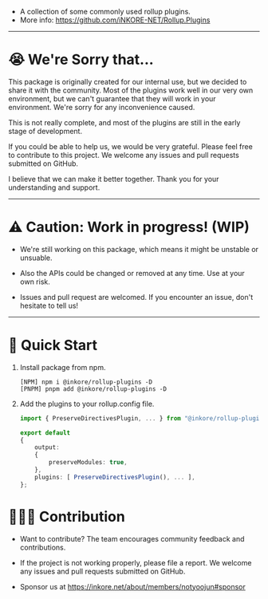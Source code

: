 -   A collection of some commonly used rollup plugins.
-   More info: https://github.com/iNKORE-NET/Rollup.Plugins

---

# 😭 We're Sorry that...

This package is originally created for our internal use, but we decided to share it with the community. Most of the plugins work well in our very own environment, but we can't guarantee that they will work in your environment. We're sorry for any inconvenience caused.

This is not really complete, and most of the plugins are still in the early stage of development. 

If you could be able to help us, we would be very grateful. Please feel free to contribute to this project. We welcome any issues and pull requests submitted on GitHub.

I believe that we can make it better together. Thank you for your understanding and support.

---

# ⚠️ Caution: Work in progress! (WIP)

-   We're still working on this package, which means it might be unstable or unsuable.

-   Also the APIs could be changed or removed at any time. Use at your own risk.

-   Issues and pull request are welcomed. If you encounter an issue, don't hesitate to tell us!

---

# 🤔 Quick Start

1. Install package from npm.

    ```
    [NPM] npm i @inkore/rollup-plugins -D
    [PNPM] pnpm add @inkore/rollup-plugins -D
    ```

2. Add the plugins to your rollup.config file.

    ```typescript
    import { PreserveDirectivesPlugin, ... } from "@inkore/rollup-plugins";

    export default
    {
        output:
        {
            preserveModules: true,
        },
        plugins: [ PreserveDirectivesPlugin(), ... ],
    };
    ```

# 🙋🏻‍♂️ Contribution

-   Want to contribute? The team encourages community feedback and contributions.

-   If the project is not working properly, please file a report. We welcome any issues and pull requests submitted on GitHub.

-   Sponsor us at https://inkore.net/about/members/notyoojun#sponsor
